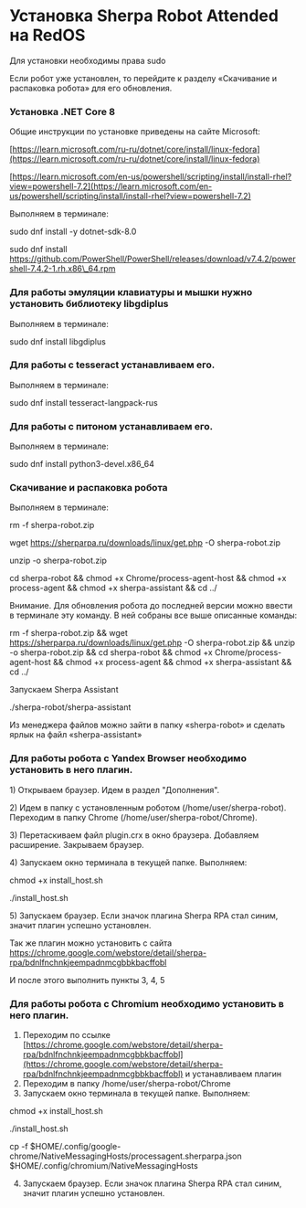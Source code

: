 # Установка Sherpa Robot Attended на RedOS

Для установки необходимы права sudo

&#x20;

Если робот уже установлен, то перейдите к разделу «Скачивание и распаковка робота» для его обновления.

&#x20;

### Установка .NET Core 8

Общие инструкции по установке приведены на сайте Microsoft:

[https://learn.microsoft.com/ru-ru/dotnet/core/install/linux-fedora](https://learn.microsoft.com/ru-ru/dotnet/core/install/linux-fedora)

[https://learn.microsoft.com/en-us/powershell/scripting/install/install-rhel?view=powershell-7.2](https://learn.microsoft.com/en-us/powershell/scripting/install/install-rhel?view=powershell-7.2)

Выполняем в терминале:

sudo dnf install -y dotnet-sdk-8.0

sudo dnf install https://github.com/PowerShell/PowerShell/releases/download/v7.4.2/powershell-7.4.2-1.rh.x86\_64.rpm

&#x20;

### Для работы эмуляции клавиатуры и мышки нужно установить библиотеку libgdiplus

Выполняем в терминале:

sudo dnf install libgdiplus

&#x20;

### Для работы с tesseract устанавливаем его.

Выполняем в терминале:

sudo dnf install tesseract-langpack-rus

&#x20;

### Для работы с питоном устанавливаем его.

Выполняем в терминале:

sudo dnf install python3-devel.x86\_64

&#x20;

### Скачивание и распаковка робота

Выполняем в терминале:

rm -f sherpa-robot.zip

&#x20;

wget https://sherparpa.ru/downloads/linux/get.php -O sherpa-robot.zip

&#x20;

unzip -o sherpa-robot.zip

&#x20;

&#x20;cd sherpa-robot && chmod +x Chrome/process-agent-host && chmod +x process-agent && chmod +x sherpa-assistant && cd ../

&#x20;

Внимание. Для обновления робота до последней версии можно ввести в терминале эту команду. В ней собраны все выше описанные команды:

&#x20;

rm -f sherpa-robot.zip && wget https://sherparpa.ru/downloads/linux/get.php -O sherpa-robot.zip && unzip -o sherpa-robot.zip && cd sherpa-robot && chmod +x Chrome/process-agent-host && chmod +x process-agent && chmod +x sherpa-assistant && cd ../

&#x20;

Запускаем Sherpa Assistant

./sherpa-robot/sherpa-assistant

&#x20;

Из менеджера файлов можно зайти в папку «sherpa-robot» и сделать ярлык на файл «sherpa-assistant»

### Для работы робота с Yandex Browser необходимо установить в него плагин.

1\) Открываем браузер. Идем в раздел "Дополнения".

2\) Идем в папку с установленным роботом (/home/user/sherpa-robot).  Переходим в папку Chrome (/home/user/sherpa-robot/Chrome).

3\) Перетаскиваем файл plugin.crx в окно браузера. Добавляем расширение. Закрываем браузер.

4\) Запускаем окно терминала в текущей папке. Выполняем:

chmod +x install\_host.sh

./install\_host.sh

5\) Запускаем браузер. Если значок плагина Sherpa RPA стал синим, значит плагин успешно установлен.

Так же плагин можно установить с сайта https://chrome.google.com/webstore/detail/sherpa-rpa/bdnlfnchnkjeempadnmcgbbkbacffobl

И после этого выполнить пункты 3, 4, 5

&#x20;

### Для работы робота с Chromium необходимо установить в него плагин.

&#x20;

1. Переходим по ссылке [https://chrome.google.com/webstore/detail/sherpa-rpa/bdnlfnchnkjeempadnmcgbbkbacffobl](https://chrome.google.com/webstore/detail/sherpa-rpa/bdnlfnchnkjeempadnmcgbbkbacffobl) и устанавливаем плагин
2. Переходим в папку /home/user/sherpa-robot/Chrome
3. Запускаем окно терминала в текущей папке. Выполняем:

chmod +x install\_host.sh

./install\_host.sh

cp -f $HOME/.config/google-chrome/NativeMessagingHosts/processagent.sherparpa.json $HOME/.config/chromium/NativeMessagingHosts

4. Запускаем браузер. Если значок плагина Sherpa RPA стал синим, значит плагин успешно установлен.

&#x20;
